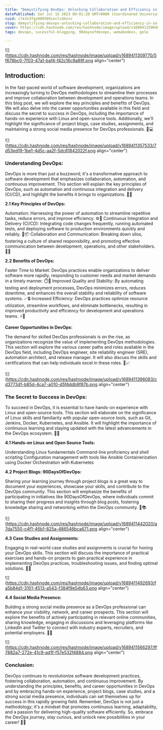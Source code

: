 ```yaml
---
title: "Demystifying DevOps: Unlocking Collaboration and Efficiency in Software Development"
datePublished: Sat Jul 15 2023 09:01:20 GMT+0000 (Coordinated Universal Time)
cuid: clk3s3fgy000509ieclcd4zvv
slug: demystifying-devops-unlocking-collaboration-and-efficiency-in-software-development
cover: https://cdn.hashnode.com/res/hashnode/image/upload/v1689411590484/6b0e4b4f-6383-4679-8072-ed7ef690b4f1.png
tags: devops, sucessful-blogging, 90daysofdevops, wemakedevs, gole

---
```


![](https://cdn.hashnode.com/res/hashnode/image/upload/v1689411309770/5f678bc0-7f03-47a1-baf4-f42c16c9a89f.png align="center")

## Introduction:

In the fast-paced world of software development, organizations are increasingly turning to DevOps methodologies to streamline their processes and improve collaboration between development and operations teams. In this blog post, we will explore the key principles and benefits of DevOps. We will also delve into the career opportunities available in this field and discuss the secret to success in DevOps, including the importance of hands-on experience with Linux and open-source tools. Additionally, we'll highlight the significance of project blogs, case studies, assignments, and maintaining a strong social media presence for DevOps professionals. 🚀💻

![](https://cdn.hashnode.com/res/hashnode/image/upload/v1689411357533/7d53ed19-1be1-4d5c-aa2f-5dc81842022f.png align="center")

### Understanding DevOps:

DevOps is more than just a buzzword; it's a transformative approach to software development that emphasizes collaboration, automation, and continuous improvement. This section will explain the key principles of DevOps, such as automation and continuous integration and delivery (CI/CD), and highlight the benefits it brings to organizations. 🔄🔗

**2.1 Key Principles of DevOps:**

Automation: Harnessing the power of automation to streamline repetitive tasks, reduce errors, and improve efficiency. ⚙️🤖 Continuous Integration and Delivery (CI/CD): Integrating code changes frequently, running automated tests, and deploying software to production environments quickly and reliably. 🔄📦 Collaboration and Communication: Breaking down silos, fostering a culture of shared responsibility, and promoting effective communication between development, operations, and other stakeholders. 👥📢

**2.2 Benefits of DevOps:**

Faster Time to Market: DevOps practices enable organizations to deliver software more rapidly, responding to customer needs and market demands in a timely manner. ⏱️🚀 Improved Quality and Stability: By automating testing and deployment processes, DevOps minimizes errors, reduces downtime, and enhances the overall stability and reliability of software systems. ✅🔒 Increased Efficiency: DevOps practices optimize resource utilization, streamline workflows, and eliminate bottlenecks, resulting in improved productivity and efficiency for development and operations teams. ⚡🔄

**Career Opportunities in DevOps:**

The demand for skilled DevOps professionals is on the rise, as organizations recognize the value of implementing DevOps methodologies. This section will explore the various career paths and roles available in the DevOps field, including DevOps engineer, site reliability engineer (SRE), automation architect, and release manager. It will also discuss the skills and certifications that can help individuals excel in these roles. 💼📈

![](https://cdn.hashnode.com/res/hashnode/image/upload/v1689411396083/cd3773d1-b85d-4ca7-a010-d5f4ddb9f87b.png align="center")

### The Secret to Success in DevOps:

To succeed in DevOps, it is essential to have hands-on experience with Linux and open-source tools. This section will elaborate on the significance of Linux skills and familiarity with popular open-source tools, such as Git, Jenkins, Docker, Kubernetes, and Ansible. It will highlight the importance of continuous learning and staying updated with the latest advancements in the DevOps ecosystem. 🐧🔧

**4.1 Hands-on Linux and Open Source Tools:**

Understanding Linux fundamentals Command-line proficiency and shell scripting Configuration management with tools like Ansible Containerization using Docker Orchestration with Kubernetes

**4.2 Project Blogs: 90DaysOfDevOps:**

Sharing your learning journey through project blogs is a great way to document your experiences, showcase your skills, and contribute to the DevOps community. This section will emphasize the benefits of participating in initiatives like 90DaysOfDevOps, where individuals commit to sharing their progress and insights through blog posts, fostering knowledge sharing and networking within the DevOps community. 📝📚

![](https://cdn.hashnode.com/res/hashnode/image/upload/v1689411442020/a7da7550-c4f1-46b1-825a-486546bca671.png align="center")

**4.3 Case Studies and Assignments:**

Engaging in real-world case studies and assignments is crucial for honing your DevOps skills. This section will discuss the importance of practical exercises and hands-on projects to gain practical experience in implementing DevOps practices, troubleshooting issues, and finding optimal solutions. 📂💡

![](https://cdn.hashnode.com/res/hashnode/image/upload/v1689411492693/fa5b84d1-3101-4513-a543-f384f9e54b63.png align="center")

**4.4 Social Media Presence:**

Building a strong social media presence as a DevOps professional can enhance your visibility, network, and career prospects. This section will explore the benefits of actively participating in relevant online communities, sharing knowledge, engaging in discussions and leveraging platforms like LinkedIn and Twitter to connect with industry experts, recruiters, and potential employers. 📲🌐

![](https://cdn.hashnode.com/res/hashnode/image/upload/v1689411566297/ff7882a7-272e-41c9-ad1f-f57e532f4884.png align="center")

### **Conclusion:**

DevOps continues to revolutionize software development practices, fostering collaboration, automation, and continuous improvement. By understanding the principles, benefits, and career opportunities in DevOps and by embracing hands-on experience, project blogs, case studies, and a strong social media presence, individuals can set themselves up for success in this rapidly growing field. Remember, DevOps is not just a methodology; it's a mindset that promotes continuous learning, adaptability, and a passion for delivering high-quality software efficiently. So, embrace the DevOps journey, stay curious, and unlock new possibilities in your career! 💪🎯